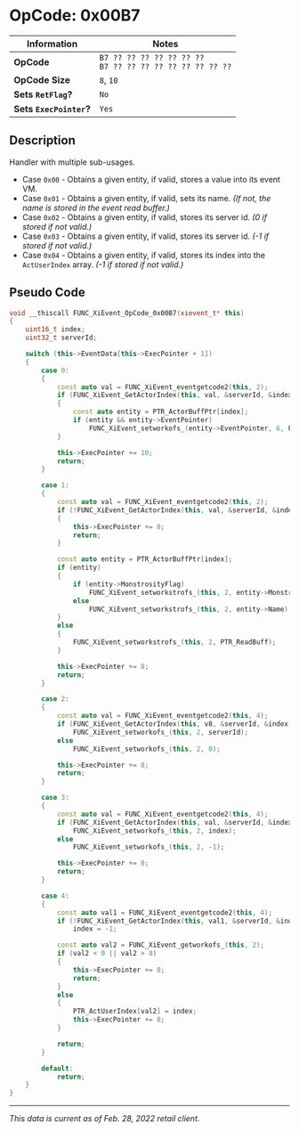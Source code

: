 # OpCode: 0x00B7

| Information               | Notes |
|---                        |---    |
| **OpCode**                | `B7 ?? ?? ?? ?? ?? ?? ??` <br> `B7 ?? ?? ?? ?? ?? ?? ?? ?? ??` |
| **OpCode Size**           | `8`, `10` |
| **Sets `RetFlag`?**       | `No`  |
| **Sets `ExecPointer`?**   | `Yes` |

## Description

Handler with multiple sub-usages.

  * Case `0x00` - Obtains a given entity, if valid, stores a value into its event VM.
  * Case `0x01` - Obtains a given entity, if valid, sets its name. _(If not, the name is stored in the event read buffer.)_
  * Case `0x02` - Obtains a given entity, if valid, stores its server id. _(0 if stored if not valid.)_
  * Case `0x03` - Obtains a given entity, if valid, stores its server id. _(-1 if stored if not valid.)_
  * Case `0x04` - Obtains a given entity, if valid, stores its index into the `ActUserIndex` array. _(-1 if stored if not valid.)_

## Pseudo Code

```cpp
void __thiscall FUNC_XiEvent_OpCode_0x00B7(xievent_t* this)
{
    uint16_t index;
    uint32_t serverId;

    switch (this->EventData[this->ExecPointer + 1])
    {
        case 0:
        {
            const auto val = FUNC_XiEvent_eventgetcode2(this, 2);
            if (FUNC_XiEvent_GetActorIndex(this, val, &serverId, &index))
            {
                const auto entity = PTR_ActorBuffPtr[index];
                if (entity && entity->EventPointer)
                    FUNC_XiEvent_setworkofs_(entity->EventPointer, 6, FUNC_XiEvent_getworkofs_(this, 8));
            }

            this->ExecPointer += 10;
            return;
        }

        case 1:
        {
            const auto val = FUNC_XiEvent_eventgetcode2(this, 2);
            if (!FUNC_XiEvent_GetActorIndex(this, val, &serverId, &index))
            {
                this->ExecPointer += 8;
                return;
            }

            const auto entity = PTR_ActorBuffPtr[index];
            if (entity)
            {
                if (entity->MonstrosityFlag)
                    FUNC_XiEvent_setworkstrofs_(this, 2, entity->MonstrosityName);
                else
                    FUNC_XiEvent_setworkstrofs_(this, 2, entity->Name);
            }
            else
            {
                FUNC_XiEvent_setworkstrofs_(this, 2, PTR_ReadBuff);
            }

            this->ExecPointer += 8;
            return;
        }

        case 2:
        {
            const auto val = FUNC_XiEvent_eventgetcode2(this, 4);
            if (FUNC_XiEvent_GetActorIndex(this, v8, &serverId, &index))
                FUNC_XiEvent_setworkofs_(this, 2, serverId);
            else
                FUNC_XiEvent_setworkofs_(this, 2, 0);

            this->ExecPointer += 8;
            return;
        }

        case 3:
        {
            const auto val = FUNC_XiEvent_eventgetcode2(this, 4);
            if (FUNC_XiEvent_GetActorIndex(this, val, &serverId, &index))
                FUNC_XiEvent_setworkofs_(this, 2, index);
            else
                FUNC_XiEvent_setworkofs_(this, 2, -1);

            this->ExecPointer += 8;
            return;
        }

        case 4:
        {
            const auto val1 = FUNC_XiEvent_eventgetcode2(this, 4);
            if (!FUNC_XiEvent_GetActorIndex(this, val1, &serverId, &index))
                index = -1;

            const auto val2 = FUNC_XiEvent_getworkofs_(this, 2);
            if (val2 < 0 || val2 > 8)
            {
                this->ExecPointer += 8;
                return;
            }
            else
            {
                PTR_ActUserIndex[val2] = index;
                this->ExecPointer += 8;
            }

            return;
        }

        default:
            return;
    }
}
```

---

_This data is current as of Feb. 28, 2022 retail client._